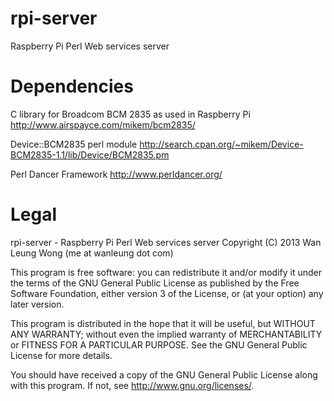 rpi-server
==========

Raspberry Pi Perl Web services server

Dependencies 
==========
C library for Broadcom BCM 2835 as used in Raspberry Pi
http://www.airspayce.com/mikem/bcm2835/

Device::BCM2835 perl module
http://search.cpan.org/~mikem/Device-BCM2835-1.1/lib/Device/BCM2835.pm

Perl Dancer Framework
http://www.perldancer.org/

Legal
=====
rpi-server - Raspberry Pi Perl Web services server
Copyright (C) 2013  Wan Leung Wong (me at wanleung dot com)

This program is free software: you can redistribute it and/or modify
it under the terms of the GNU General Public License as published by
the Free Software Foundation, either version 3 of the License, or
(at your option) any later version.

This program is distributed in the hope that it will be useful,
but WITHOUT ANY WARRANTY; without even the implied warranty of
MERCHANTABILITY or FITNESS FOR A PARTICULAR PURPOSE.  See the
GNU General Public License for more details.

You should have received a copy of the GNU General Public License
along with this program.  If not, see <http://www.gnu.org/licenses/>.
